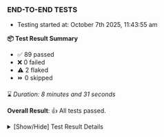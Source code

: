 ### END-TO-END TESTS

- Testing started at: October 7th 2025, 11:43:55 am

**📦 Test Result Summary**

- ✅ 89 passed
- ❌ 0 failed
- ⚠️ 2 flaked
- ⏩ 0 skipped

⌛ _Duration: 8 minutes and 31 seconds_

**Overall Result**: 👍 All tests passed.



<details>
    <summary>[Show/Hide] Test Result Details</summary>
    <div markdown="1">

| Test | Browser | Test Case | Tags | Result |
| :---: | :---: | :--- | :---: | :---: |
| 1 | chromium-meshery-provider | Import a Model via CSV Import |  | ⚠️ |
| 2 | chromium-local-provider | imports design via URL |  | ⚠️ |

</div>
</details>


<!-- To see the full report, please visit our CI/CD pipeline with reporter. -->